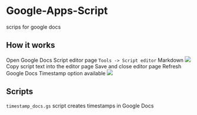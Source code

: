 # Google-Apps-Script
scrips for google docs

## How it works
Open Google Docs Script editor page
`Tools -> Script editor`
Markdown ![ ](https://drive.google.com/open?id=11DiOl56t_r6GqU2dR23y2J1BdPClV2bZ)
Copy script text into the editor page
Save and close editor page
Refresh Google Docs
Timestamp option available 
![ ](https://drive.google.com/open?id=11KPSZ2W9RerMR8ZK0qufapfqYSc_IdKB)


## Scripts
`timestamp_docs.gs`
script creates timestamps in Google Docs